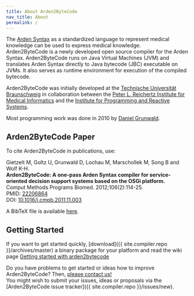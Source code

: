 ```yaml
---
title: About Arden2ByteCode
nav_title: About
permalink: /
---
```


The [Arden Syntax](http://en.wikipedia.org/wiki/Arden_syntax) as a standardized language to represent medical knowledge can be used to express medical knowledge.  
Arden2ByteCode is a newly developed open source compiler for the Arden Syntax. Arden2ByteCode runs on Java Virtual Machines (JVM) and translates Arden Syntax directly to Java bytecode (JBC) executable on JVMs. It also serves as runtime environment for execution of the compiled bytecode.

Arden2ByteCode was initially developed at the [Technische Universität Braunschweig](http://www.tu-braunschweig.de/) in collaboration between the [Peter L. Reichertz Institute for Medical Informatics](http://www.plri.de/index.php?id=Arden2ByteCode) and the [Institute for Programming and Reactive Systems](http://www.ips.cs.tu-bs.de/).

Most programming work was done in 2010 by [Daniel Grunwald](https://github.com/dgrunwald).

## Arden2ByteCode Paper

To cite Arden2ByteCode in publications, use:

Gietzelt M, Goltz U, Grunwald D, Lochau M, Marschollek M, Song B and Wolf K-H.  
**Arden2ByteCode: A one-pass Arden Syntax compiler for service-oriented decision support systems based on the OSGi platform.**  
Comput Methods Programs Biomed. 2012;106(2):114-25.  
PMID: [22206864](http://www.ncbi.nlm.nih.gov/pubmed/22206864)  
DOI: [10.1016/j.cmpb.2011.11.003](http://dx.doi.org/10.1016/j.cmpb.2011.11.003)

A BibTeX file is available [here](/downloads/arden2bytecode.bib).

## Getting Started
If you want to get started quickly, [download]({{ site.compiler.repo }}/archives/master) a binary package for your platform and read the wiki page [Getting started with arden2bytecode](docs/getting-started-with-arden2bytecode)

Do you have problems to get started or ideas how to improve Arden2ByteCode? Then, [please contact us!](/contact)  
You might wish to submit your issues, ideas or proposals via the [Arden2ByteCode issue tracker]({{ site.compiler.repo }}/issues/new).
